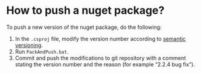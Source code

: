 ﻿# How to push a nuget package?
To push a new version of the nuget package, do the following:

1. In the `.csproj` file, modify the version number according to [semantic versioning](https://semver.org/).
2. Run `PackAndPush.bat`.
3. Commit and push the modifications to git repository with a comment stating the version number and the reason (for example “2.2.4 bug fix”).

